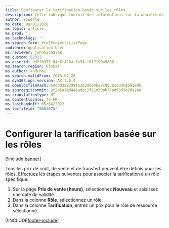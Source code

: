 ```yaml
---
title: Configurer la tarification basée sur les rôles
description: Cette rubrique fournit des informations sur la manière de configurer la tarification de rôles spécifiques.
author: Yowelle
ms.date: 09/01/2020
ms.topic: article
ms.prod: ''
ms.technology: ''
ms.search.form: ProjProjectsListPage
audience: Application User
ms.reviewer: johnmichalak
ms.custom: 82022
ms.assetid: bd2fb375-84c6-428a-8e54-f0f719045898
ms.search.region: Global
ms.author: andchoi
ms.search.validFrom: 2016-02-28
ms.dyn365.ops.version: AX 7.0.0
ms.openlocfilehash: 64cdd3222d9fb2e3d6d4be7c88381cddb8b9180b
ms.sourcegitcommit: 2c2a5a11d446adec2f21030ab77a053d7e2da28e
ms.translationtype: HT
ms.contentlocale: fr-FR
ms.lasthandoff: 05/04/2022
ms.locfileid: "8683075"
---
```

# <a name="set-up-role-based-pricing"></a>Configurer la tarification basée sur les rôles

[!include [banner](../includes/banner.md)]

Tous les prix de coût, de vente et de transfert peuvent être définis pour les rôles. Effectuez les étapes suivantes pour associer la tarification à un rôle spécifique.

1. Sur la page **Prix de vente (heure)**, sélectionnez **Nouveau** et saisissez une date de validité.
2. Dans la colonne **Rôle**, sélectionnez un rôle.
3. Dans la colonne **Tarification**, entrez un prix pour le rôle de ressource sélectionné.


[!INCLUDE[footer-include](../includes/footer-banner.md)]